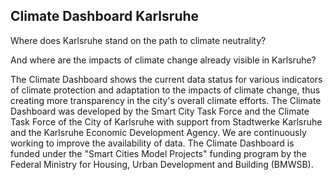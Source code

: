 ## Climate Dashboard Karlsruhe

Where does Karlsruhe stand on the path to climate neutrality? 

And where are the impacts of climate change already visible in Karlsruhe? 

The Climate Dashboard shows the current data status for various indicators of climate protection and adaptation to the impacts of climate change, thus creating more transparency in the city's overall climate efforts. The Climate Dashboard was developed by the Smart City Task Force and the Climate Task Force of the City of Karlsruhe with support from Stadtwerke Karlsruhe and the Karlsruhe Economic Development Agency. We are continuously working to improve the availability of data. The Climate Dashboard is funded under the "Smart Cities Model Projects" funding program by the Federal Ministry for Housing, Urban Development and Building (BMWSB).
